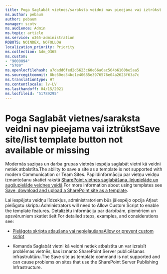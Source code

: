 ```yaml
---
title: Poga Saglabāt vietnes/saraksta veidni nav pieejama vai iztrūkst
ms.author: pebaum
author: pebaum
manager: scotv
ms.audience: Admin
ms.topic: article
ms.service: o365-administration
ROBOTS: NOINDEX, NOFOLLOW
localization_priority: Priority
ms.collection: Adm_O365
ms.custom:
- "9000094"
- "5709"
ms.openlocfilehash: a7dadd6fed2d6623c60e66a6ac564b6160be5aa5
ms.sourcegitcommit: 8bc60ec34bc1e40685e3976576e04a2623f63a7c
ms.translationtype: HT
ms.contentlocale: lv-LV
ms.lasthandoff: 04/15/2021
ms.locfileid: "51789295"
---
```

# <a name="save-sitelist-template-button-not-available-or-missing"></a><span data-ttu-id="4c192-102">Poga Saglabāt vietnes/saraksta veidni nav pieejama vai iztrūkst</span><span class="sxs-lookup"><span data-stu-id="4c192-102">Save site/list template button not available or missing</span></span>

<span data-ttu-id="4c192-103">Modernās saziņas un darba grupas vietnēs iespēja saglabāt vietni kā veidni netiek atbalstīta.</span><span class="sxs-lookup"><span data-stu-id="4c192-103">The ability to save a site as a template is not supported with modern Communication or Team Sites.</span></span> <span data-ttu-id="4c192-104">Papildinformāciju par vietņu veidņu izmantošanu skatiet rakstā [SharePoint vietnes saglabāšana, lejupielāde un augšupielāde veidnes veidā](https://docs.microsoft.com/sharepoint/dev/general-development/save-download-and-upload-a-sharepoint-site-as-a-template).</span><span class="sxs-lookup"><span data-stu-id="4c192-104">For more information about using templates see [Save, download and upload a SharePoint site as a template](https://docs.microsoft.com/sharepoint/dev/general-development/save-download-and-upload-a-sharepoint-site-as-a-template).</span></span>

<span data-ttu-id="4c192-105">Lai iespējotu veidņu līdzekļus, administratoriem būs jāiespējo opcija Atļaut pielāgotu skriptu.</span><span class="sxs-lookup"><span data-stu-id="4c192-105">Administrators will need to Allow Custom Script to enable the template features.</span></span> <span data-ttu-id="4c192-106">Detalizētu informāciju par darbībām, piemēriem un apsvērumiem skatiet šeit:</span><span class="sxs-lookup"><span data-stu-id="4c192-106">For detailed steps, examples, and considerations see:</span></span>

- [<span data-ttu-id="4c192-107">Pielāgota skripta atļaušana vai nepieļaušana</span><span class="sxs-lookup"><span data-stu-id="4c192-107">Allow or prevent custom script</span></span>](https://docs.microsoft.com/sharepoint/allow-or-prevent-custom-script)

- <span data-ttu-id="4c192-108">Komanda Saglabāt vietni kā veidni netiek atbalstīta un var izraisīt problēmas vietnēs, kas izmanto SharePoint Server publicēšanas infrastruktūru.</span><span class="sxs-lookup"><span data-stu-id="4c192-108">The Save site as template command is not supported and can cause problems on sites that use the SharePoint Server Publishing Infrastructure.</span></span>


